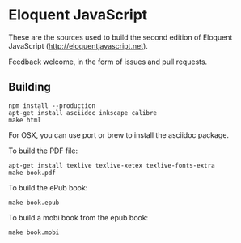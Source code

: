 # Eloquent JavaScript

These are the sources used to build the second edition of Eloquent
JavaScript (http://eloquentjavascript.net).

Feedback welcome, in the form of issues and pull requests.

## Building

    npm install --production
    apt-get install asciidoc inkscape calibre
    make html

For OSX, you can use port or brew to install the asciidoc package.

To build the PDF file:

    apt-get install texlive texlive-xetex texlive-fonts-extra
    make book.pdf

To build the ePub book:

    make book.epub

To build a mobi book from the epub book:

    make book.mobi
